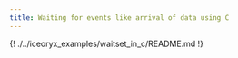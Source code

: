 ```yaml
---
title: Waiting for events like arrival of data using C
---
```


{! ./../iceoryx_examples/waitset_in_c/README.md !}
